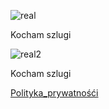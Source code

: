 
![real](https://github.com/user-attachments/assets/f011e5af-518c-4f85-baa3-245ac33698c1)


Kocham szlugi

![real2](https://github.com/user-attachments/assets/82b0b9cd-0226-4d15-85aa-2d0f9a49929d)


Kocham szlugi


[Polityka_prywatnośći](https://github.com/user-attachments/assets/a4611f6a-a6a1-4456-acbe-98d5db4952bd)


<!---
HubiCore/HubiCore is a ✨ special ✨ repository because its `README.md` (this file) appears on your GitHub profile.
You can click the Preview link to take a look at your changes.
--->
